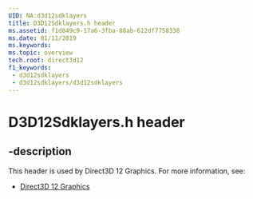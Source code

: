 ```yaml
---
UID: NA:d3d12sdklayers
title: D3D12Sdklayers.h header
ms.assetid: f1d849c9-17a6-3fba-88ab-612df7758338
ms.date: 01/11/2019
ms.keywords: 
ms.topic: overview
tech.root: direct3d12
f1_keywords:
 - d3d12sdklayers
 - d3d12sdklayers/d3d12sdklayers
---
```


# D3D12Sdklayers.h header


## -description

This header is used by Direct3D 12 Graphics. For more information, see:

- [Direct3D 12 Graphics](../_direct3d12/index.md)

